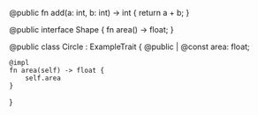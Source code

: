 

@public
fn add(a: int, b: int) -> int {
    return a + b;
}


@public 
interface Shape {
    fn area() -> float;
}

@public
class Circle : ExampleTrait {
    @public | @const
    area: float;

    @impl
    fn area(self) -> float {
        self.area
    }
}